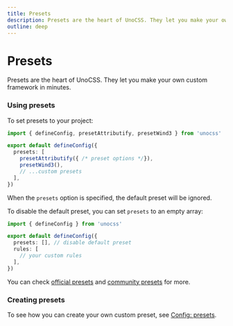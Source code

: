 ```yaml
---
title: Presets
description: Presets are the heart of UnoCSS. They let you make your own custom framework in minutes.
outline: deep
---
```


# Presets

Presets are the heart of UnoCSS. They let you make your own custom framework in minutes.

### Using presets

To set presets to your project:

```ts twoslash [uno.config.ts]
import { defineConfig, presetAttributify, presetWind3 } from 'unocss'

export default defineConfig({
  presets: [
    presetAttributify({ /* preset options */}),
    presetWind3(),
    // ...custom presets
  ],
})
```

When the `presets` option is specified, the default preset will be ignored.

To disable the default preset, you can set `presets` to an empty array:

```ts twoslash [uno.config.ts]
import { defineConfig } from 'unocss'

export default defineConfig({
  presets: [], // disable default preset
  rules: [
    // your custom rules
  ],
})
```

You can check [official presets](/presets/) and [community presets](/presets/community) for more.

### Creating presets

To see how you can create your own custom preset, see [Config: presets](/config/presets).
